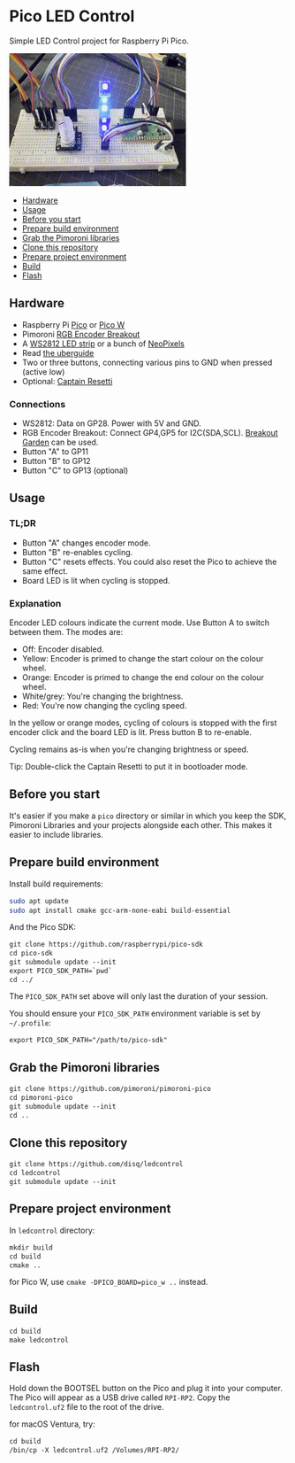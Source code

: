 # Pico LED Control

Simple LED Control project for Raspberry Pi Pico.

![image](./doc/cycle.gif)

- [Hardware](#hardware)
- [Usage](#usage)
- [Before you start](#before-you-start)
- [Prepare build environment](#prepare-build-environment)
- [Grab the Pimoroni libraries](#grab-the-pimoroni-libraries)
- [Clone this repository](#clone-this-repository)
- [Prepare project environment](#prepare-project-environment)
- [Build](#build)
- [Flash](#flash)

## Hardware

- Raspberry Pi [Pico](https://shop.pimoroni.com/products/raspberry-pi-pico) or [Pico W](https://shop.pimoroni.com/products/raspberry-pi-pico-w)
- Pimoroni [RGB Encoder Breakout](https://shop.pimoroni.com/products/rgb-encoder-breakout)
- A [WS2812 LED strip](https://shop.pimoroni.com/collections/components?tags=LED%20Strip) or a bunch of [NeoPixels](https://www.adafruit.com/category/168)
- Read [the uberguide](https://learn.adafruit.com/adafruit-neopixel-uberguide)
- Two or three buttons, connecting various pins to GND when pressed (active low)
- Optional: [Captain Resetti](https://shop.pimoroni.com/products/captain-resetti-pico-reset-button)

### Connections

- WS2812: Data on GP28. Power with 5V and GND.
- RGB Encoder Breakout: Connect GP4,GP5 for I2C(SDA,SCL). [Breakout Garden](https://shop.pimoroni.com/products/pico-breakout-garden-base) can be used.
- Button "A" to GP11
- Button "B" to GP12
- Button "C" to GP13 (optional)

## Usage

### TL;DR
- Button "A" changes encoder mode.
- Button "B" re-enables cycling.
- Button "C" resets effects. You could also reset the Pico to achieve the same effect.
- Board LED is lit when cycling is stopped.

### Explanation

Encoder LED colours indicate the current mode. Use Button A to switch between them. The modes are:

- Off: Encoder disabled.
- Yellow: Encoder is primed to change the start colour on the colour wheel.
- Orange: Encoder is primed to change the end colour on the colour wheel. 
- White/grey: You're changing the brightness.
- Red: You're now changing the cycling speed.

In the yellow or orange modes, cycling of colours is stopped with the first encoder click and the board LED is lit. Press button B to re-enable.

Cycling remains as-is when you're changing brightness or speed.

Tip: Double-click the Captain Resetti to put it in bootloader mode.

## Before you start

It's easier if you make a `pico` directory or similar in which you keep the SDK, Pimoroni Libraries and your projects alongside each other. This makes it easier to include libraries.

## Prepare build environment

Install build requirements:

```bash
sudo apt update
sudo apt install cmake gcc-arm-none-eabi build-essential
```

And the Pico SDK:

```
git clone https://github.com/raspberrypi/pico-sdk
cd pico-sdk
git submodule update --init
export PICO_SDK_PATH=`pwd`
cd ../
```

The `PICO_SDK_PATH` set above will only last the duration of your session.

You should ensure your `PICO_SDK_PATH` environment variable is set by `~/.profile`:

```
export PICO_SDK_PATH="/path/to/pico-sdk"
```

## Grab the Pimoroni libraries

```
git clone https://github.com/pimoroni/pimoroni-pico
cd pimoroni-pico
git submodule update --init
cd ..
```

## Clone this repository

```
git clone https://github.com/disq/ledcontrol
cd ledcontrol
git submodule update --init
```

## Prepare project environment

In `ledcontrol` directory:

```
mkdir build
cd build
cmake ..
```

for Pico W, use `cmake -DPICO_BOARD=pico_w ..` instead.

## Build

```
cd build
make ledcontrol
```

## Flash

Hold down the BOOTSEL button on the Pico and plug it into your computer. The Pico will appear as a USB drive called `RPI-RP2`. Copy the `ledcontrol.uf2` file to the root of the drive.

for macOS Ventura, try:
```
cd build
/bin/cp -X ledcontrol.uf2 /Volumes/RPI-RP2/
```
